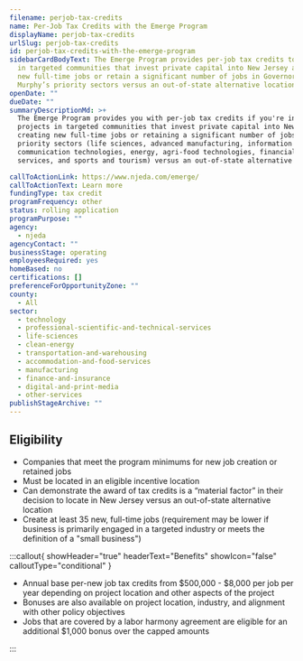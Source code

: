 ```yaml
---
filename: perjob-tax-credits
name: Per-Job Tax Credits with the Emerge Program
displayName: perjob-tax-credits
urlSlug: perjob-tax-credits
id: perjob-tax-credits-with-the-emerge-program
sidebarCardBodyText: The Emerge Program provides per-job tax credits to projects
  in targeted communities that invest private capital into New Jersey and create
  new full-time jobs or retain a significant number of jobs in Governor Phil
  Murphy’s priority sectors versus an out-of-state alternative location.
openDate: ""
dueDate: ""
summaryDescriptionMd: >+
  The Emerge Program provides you with per-job tax credits if you're involved in
  projects in targeted communities that invest private capital into New Jersey,
  creating new full-time jobs or retaining a significant number of jobs in
  priority sectors (life sciences, advanced manufacturing, information and
  communication technologies, energy, agri-food technologies, financial
  services, and sports and tourism) versus an out-of-state alternative location.

callToActionLink: https://www.njeda.com/emerge/
callToActionText: Learn more
fundingType: tax credit
programFrequency: other
status: rolling application
programPurpose: ""
agency:
  - njeda
agencyContact: ""
businessStage: operating
employeesRequired: yes
homeBased: no
certifications: []
preferenceForOpportunityZone: ""
county:
  - All
sector:
  - technology
  - professional-scientific-and-technical-services
  - life-sciences
  - clean-energy
  - transportation-and-warehousing
  - accommodation-and-food-services
  - manufacturing
  - finance-and-insurance
  - digital-and-print-media
  - other-services
publishStageArchive: ""
---
```


## Eligibility

- Companies that meet the program minimums for new job creation or retained jobs
- Must be located in an eligible incentive location
- Can demonstrate the award of tax credits is a “material factor” in their decision to locate in New Jersey versus an out-of-state alternative location
- Create at least 35 new, full-time jobs (requirement may be lower if business is primarily engaged in a targeted industry or meets the definition of a "small business")

:::callout{ showHeader="true" headerText="Benefits" showIcon="false" calloutType="conditional" }

- Annual base per-new job tax credits from $500,000 - $8,000 per job per year depending on project location and other aspects of the project
- Bonuses are also available on project location, industry, and alignment with other policy objectives
- Jobs that are covered by a labor harmony agreement are eligible for an additional $1,000 bonus over the capped amounts

:::
